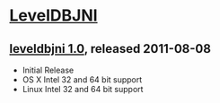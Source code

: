 # [LevelDBJNI](https://github.com/fusesource/leveldbjni)

## [leveldbjni 1.0][1_0], released 2011-08-08
[1_0]: http://repo.fusesource.com/nexus/content/groups/public/org/fusesource/leveldbjni/leveldbjni/1.0

* Initial Release
* OS X Intel 32 and 64 bit support
* Linux Intel 32 and 64 bit support
